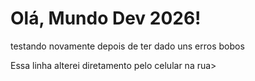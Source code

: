# Olá, Mundo Dev 2026!
testando novamente depois de ter dado uns erros bobos

Essa linha alterei diretamento pelo celular na rua>
